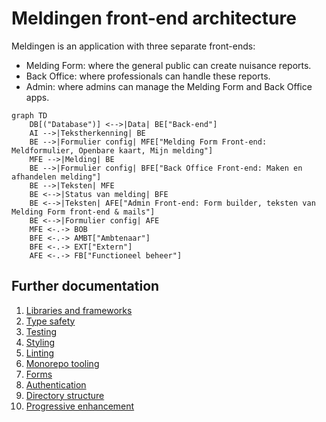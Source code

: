 <!-- @license CC0-1.0 -->

# Meldingen front-end architecture

Meldingen is an application with three separate front-ends:

- Melding Form: where the general public can create nuisance reports.
- Back Office: where professionals can handle these reports.
- Admin: where admins can manage the Melding Form and Back Office apps.

```mermaid
graph TD
    DB[("Database")] <-->|Data| BE["Back-end"]
    AI -->|Tekstherkenning| BE
    BE -->|Formulier config| MFE["Melding Form Front-end: Meldformulier, Openbare kaart, Mijn melding"]
    MFE -->|Melding| BE
    BE -->|Formulier config| BFE["Back Office Front-end: Maken en afhandelen melding"]
    BE -->|Teksten| MFE
    BE <-->|Status van melding| BFE
    BE <-->|Teksten| AFE["Admin Front-end: Form builder, teksten van Melding Form front-end & mails"]
    BE <-->|Formulier config| AFE
    MFE <-.-> BOB
    BFE <-.-> AMBT["Ambtenaar"]
    BFE <-.-> EXT["Extern"]
    AFE <-.-> FB["Functioneel beheer"]
```

## Further documentation

1. [Libraries and frameworks](./0001-libraries-and-frameworks.md)
2. [Type safety](./0002-type-safety.md)
3. [Testing](./0003-testing.md)
4. [Styling](./0004-styling.md)
5. [Linting](./0005-linting.md)
6. [Monorepo tooling](./0006-monorepo-tooling.md)
7. [Forms](./0007-forms.md)
8. [Authentication](./0008-authentication.md)
9. [Directory structure](./0009-directory-structure.md)
10. [Progressive enhancement](./0010-progressive-enhancement.md)
